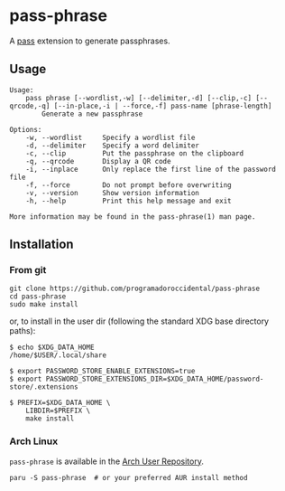 # pass-phrase

A [pass](https://www.passwordstore.org/) extension to generate passphrases.

## Usage

```
Usage:
    pass phrase [--wordlist,-w] [--delimiter,-d] [--clip,-c] [--qrcode,-q] [--in-place,-i | --force,-f] pass-name [phrase-length]
        Generate a new passphrase 

Options:
    -w, --wordlist     Specify a wordlist file
    -d, --delimiter    Specify a word delimiter
    -c, --clip         Put the passphrase on the clipboard
    -q, --qrcode       Display a QR code
	-i, --inplace      Only replace the first line of the password file
    -f, --force        Do not prompt before overwriting
    -v, --version      Show version information
    -h, --help         Print this help message and exit

More information may be found in the pass-phrase(1) man page.
```

## Installation

### From git

```
git clone https://github.com/programadoroccidental/pass-phrase
cd pass-phrase
sudo make install
```

or, to install in the user dir (following the standard XDG base directory paths):

```
$ echo $XDG_DATA_HOME
/home/$USER/.local/share

$ export PASSWORD_STORE_ENABLE_EXTENSIONS=true
$ export PASSWORD_STORE_EXTENSIONS_DIR=$XDG_DATA_HOME/password-store/.extensions

$ PREFIX=$XDG_DATA_HOME \
    LIBDIR=$PREFIX \
    make install
```

### Arch Linux

`pass-phrase` is available in the [Arch User Repository](https://aur.archlinux.org/packages/pass-phrase).

```
paru -S pass-phrase  # or your preferred AUR install method
```
